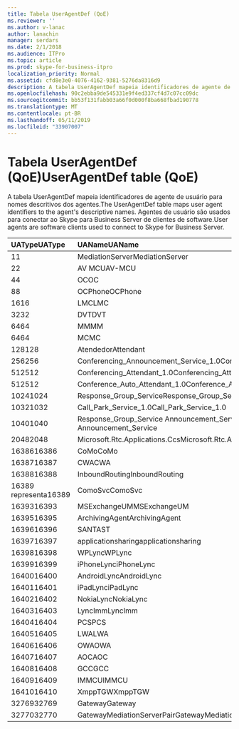 ```yaml
---
title: Tabela UserAgentDef (QoE)
ms.reviewer: ''
ms.author: v-lanac
author: lanachin
manager: serdars
ms.date: 2/1/2018
ms.audience: ITPro
ms.topic: article
ms.prod: skype-for-business-itpro
localization_priority: Normal
ms.assetid: cfd8e3e0-4076-4162-9381-5276da8316d9
description: A tabela UserAgentDef mapeia identificadores de agente de usuário para nomes descritivos dos agentes. Agentes de usuário são usados para conectar ao Skype para Business Server de clientes de software.
ms.openlocfilehash: 90c2ebba9de545331e9f4ed337cf4d7c07cc09dc
ms.sourcegitcommit: bb53f131fabb03a66f0d000f8ba668fbad190778
ms.translationtype: MT
ms.contentlocale: pt-BR
ms.lasthandoff: 05/11/2019
ms.locfileid: "33907007"
---
```

# <a name="useragentdef-table-qoe"></a><span data-ttu-id="47f12-104">Tabela UserAgentDef (QoE)</span><span class="sxs-lookup"><span data-stu-id="47f12-104">UserAgentDef table (QoE)</span></span>
 
<span data-ttu-id="47f12-105">A tabela UserAgentDef mapeia identificadores de agente de usuário para nomes descritivos dos agentes.</span><span class="sxs-lookup"><span data-stu-id="47f12-105">The UserAgentDef table maps user agent identifiers to the agent's descriptive names.</span></span> <span data-ttu-id="47f12-106">Agentes de usuário são usados para conectar ao Skype para Business Server de clientes de software.</span><span class="sxs-lookup"><span data-stu-id="47f12-106">User agents are software clients used to connect to Skype for Business Server.</span></span>
  
|<span data-ttu-id="47f12-107">**UAType**</span><span class="sxs-lookup"><span data-stu-id="47f12-107">**UAType**</span></span>|<span data-ttu-id="47f12-108">**UAName**</span><span class="sxs-lookup"><span data-stu-id="47f12-108">**UAName**</span></span>|<span data-ttu-id="47f12-109">**UACategory**</span><span class="sxs-lookup"><span data-stu-id="47f12-109">**UACategory**</span></span>|
|:-----|:-----|:-----|
|<span data-ttu-id="47f12-110">1</span><span class="sxs-lookup"><span data-stu-id="47f12-110">1</span></span>  <br/> |<span data-ttu-id="47f12-111">MediationServer</span><span class="sxs-lookup"><span data-stu-id="47f12-111">MediationServer</span></span>  <br/> |<span data-ttu-id="47f12-112">MediationServer</span><span class="sxs-lookup"><span data-stu-id="47f12-112">MediationServer</span></span>  <br/> |
|<span data-ttu-id="47f12-113">2</span><span class="sxs-lookup"><span data-stu-id="47f12-113">2</span></span>  <br/> |<span data-ttu-id="47f12-114">AV MCU</span><span class="sxs-lookup"><span data-stu-id="47f12-114">AV-MCU</span></span>  <br/> |<span data-ttu-id="47f12-115">AV MCU</span><span class="sxs-lookup"><span data-stu-id="47f12-115">AV-MCU</span></span>  <br/> |
|<span data-ttu-id="47f12-116">4</span><span class="sxs-lookup"><span data-stu-id="47f12-116">4</span></span>  <br/> |<span data-ttu-id="47f12-117">OC</span><span class="sxs-lookup"><span data-stu-id="47f12-117">OC</span></span>  <br/> |<span data-ttu-id="47f12-118">OC</span><span class="sxs-lookup"><span data-stu-id="47f12-118">OC</span></span>  <br/> |
|<span data-ttu-id="47f12-119">8</span><span class="sxs-lookup"><span data-stu-id="47f12-119">8</span></span>  <br/> |<span data-ttu-id="47f12-120">OCPhone</span><span class="sxs-lookup"><span data-stu-id="47f12-120">OCPhone</span></span>  <br/> |<span data-ttu-id="47f12-121">OCPhone</span><span class="sxs-lookup"><span data-stu-id="47f12-121">OCPhone</span></span>  <br/> |
|<span data-ttu-id="47f12-122">16</span><span class="sxs-lookup"><span data-stu-id="47f12-122">16</span></span>  <br/> |<span data-ttu-id="47f12-123">LMC</span><span class="sxs-lookup"><span data-stu-id="47f12-123">LMC</span></span>  <br/> |<span data-ttu-id="47f12-124">LMC</span><span class="sxs-lookup"><span data-stu-id="47f12-124">LMC</span></span>  <br/> |
|<span data-ttu-id="47f12-125">32</span><span class="sxs-lookup"><span data-stu-id="47f12-125">32</span></span>  <br/> |<span data-ttu-id="47f12-126">DVT</span><span class="sxs-lookup"><span data-stu-id="47f12-126">DVT</span></span>  <br/> |<span data-ttu-id="47f12-127">DVT</span><span class="sxs-lookup"><span data-stu-id="47f12-127">DVT</span></span>  <br/> |
|<span data-ttu-id="47f12-128">64</span><span class="sxs-lookup"><span data-stu-id="47f12-128">64</span></span>  <br/> |<span data-ttu-id="47f12-129">MM</span><span class="sxs-lookup"><span data-stu-id="47f12-129">MM</span></span>  <br/> |<span data-ttu-id="47f12-130">MM</span><span class="sxs-lookup"><span data-stu-id="47f12-130">MM</span></span>  <br/> |
|<span data-ttu-id="47f12-131">64</span><span class="sxs-lookup"><span data-stu-id="47f12-131">64</span></span>  <br/> |<span data-ttu-id="47f12-132">MC</span><span class="sxs-lookup"><span data-stu-id="47f12-132">MC</span></span>  <br/> |<span data-ttu-id="47f12-133">MM</span><span class="sxs-lookup"><span data-stu-id="47f12-133">MM</span></span>  <br/> |
|<span data-ttu-id="47f12-134">128</span><span class="sxs-lookup"><span data-stu-id="47f12-134">128</span></span>  <br/> |<span data-ttu-id="47f12-135">Atendedor</span><span class="sxs-lookup"><span data-stu-id="47f12-135">Attendant</span></span>  <br/> |<span data-ttu-id="47f12-136">Atendedor</span><span class="sxs-lookup"><span data-stu-id="47f12-136">Attendant</span></span>  <br/> |
|<span data-ttu-id="47f12-137">256</span><span class="sxs-lookup"><span data-stu-id="47f12-137">256</span></span>  <br/> |<span data-ttu-id="47f12-138">Conferencing_Announcement_Service_1.0</span><span class="sxs-lookup"><span data-stu-id="47f12-138">Conferencing_Announcement_Service_1.0</span></span>  <br/> |<span data-ttu-id="47f12-139">CAS</span><span class="sxs-lookup"><span data-stu-id="47f12-139">CAS</span></span>  <br/> |
|<span data-ttu-id="47f12-140">512</span><span class="sxs-lookup"><span data-stu-id="47f12-140">512</span></span>  <br/> |<span data-ttu-id="47f12-141">Conferencing_Attendant_1.0</span><span class="sxs-lookup"><span data-stu-id="47f12-141">Conferencing_Attendant_1.0</span></span>  <br/> |<span data-ttu-id="47f12-142">CAA</span><span class="sxs-lookup"><span data-stu-id="47f12-142">CAA</span></span>  <br/> |
|<span data-ttu-id="47f12-143">512</span><span class="sxs-lookup"><span data-stu-id="47f12-143">512</span></span>  <br/> |<span data-ttu-id="47f12-144">Conference_Auto_Attendant_1.0</span><span class="sxs-lookup"><span data-stu-id="47f12-144">Conference_Auto_Attendant_1.0</span></span>  <br/> |<span data-ttu-id="47f12-145">CAA</span><span class="sxs-lookup"><span data-stu-id="47f12-145">CAA</span></span>  <br/> |
|<span data-ttu-id="47f12-146">1024</span><span class="sxs-lookup"><span data-stu-id="47f12-146">1024</span></span>  <br/> |<span data-ttu-id="47f12-147">Response_Group_Service</span><span class="sxs-lookup"><span data-stu-id="47f12-147">Response_Group_Service</span></span>  <br/> |<span data-ttu-id="47f12-148">RGS</span><span class="sxs-lookup"><span data-stu-id="47f12-148">RGS</span></span>  <br/> |
|<span data-ttu-id="47f12-149">1032</span><span class="sxs-lookup"><span data-stu-id="47f12-149">1032</span></span>  <br/> |<span data-ttu-id="47f12-150">Call_Park_Service_1.0</span><span class="sxs-lookup"><span data-stu-id="47f12-150">Call_Park_Service_1.0</span></span>  <br/> |<span data-ttu-id="47f12-151">CPS</span><span class="sxs-lookup"><span data-stu-id="47f12-151">CPS</span></span>  <br/> |
|<span data-ttu-id="47f12-152">1040</span><span class="sxs-lookup"><span data-stu-id="47f12-152">1040</span></span>  <br/> |<span data-ttu-id="47f12-153">Response_Group_Service Announcement_Service</span><span class="sxs-lookup"><span data-stu-id="47f12-153">Response_Group_Service Announcement_Service</span></span>  <br/> |<span data-ttu-id="47f12-154">COMO</span><span class="sxs-lookup"><span data-stu-id="47f12-154">AS</span></span>  <br/> |
|<span data-ttu-id="47f12-155">2048</span><span class="sxs-lookup"><span data-stu-id="47f12-155">2048</span></span>  <br/> |<span data-ttu-id="47f12-156">Microsoft.Rtc.Applications.Ccs</span><span class="sxs-lookup"><span data-stu-id="47f12-156">Microsoft.Rtc.Applications.Ccs</span></span>  <br/> |<span data-ttu-id="47f12-157">CCS</span><span class="sxs-lookup"><span data-stu-id="47f12-157">CCS</span></span>  <br/> |
|<span data-ttu-id="47f12-158">16386</span><span class="sxs-lookup"><span data-stu-id="47f12-158">16386</span></span>  <br/> |<span data-ttu-id="47f12-159">CoMo</span><span class="sxs-lookup"><span data-stu-id="47f12-159">CoMo</span></span>  <br/> |<span data-ttu-id="47f12-160">CoMo</span><span class="sxs-lookup"><span data-stu-id="47f12-160">CoMo</span></span>  <br/> |
|<span data-ttu-id="47f12-161">16387</span><span class="sxs-lookup"><span data-stu-id="47f12-161">16387</span></span>  <br/> |<span data-ttu-id="47f12-162">CWA</span><span class="sxs-lookup"><span data-stu-id="47f12-162">CWA</span></span>  <br/> |<span data-ttu-id="47f12-163">CWA</span><span class="sxs-lookup"><span data-stu-id="47f12-163">CWA</span></span>  <br/> |
|<span data-ttu-id="47f12-164">16388</span><span class="sxs-lookup"><span data-stu-id="47f12-164">16388</span></span>  <br/> |<span data-ttu-id="47f12-165">InboundRouting</span><span class="sxs-lookup"><span data-stu-id="47f12-165">InboundRouting</span></span>  <br/> |<span data-ttu-id="47f12-166">InboundRouting</span><span class="sxs-lookup"><span data-stu-id="47f12-166">InboundRouting</span></span>  <br/> |
|<span data-ttu-id="47f12-167">16389 representa</span><span class="sxs-lookup"><span data-stu-id="47f12-167">16389</span></span>  <br/> |<span data-ttu-id="47f12-168">ComoSvc</span><span class="sxs-lookup"><span data-stu-id="47f12-168">ComoSvc</span></span>  <br/> |<span data-ttu-id="47f12-169">ComoSvc</span><span class="sxs-lookup"><span data-stu-id="47f12-169">ComoSvc</span></span>  <br/> |
|<span data-ttu-id="47f12-170">16393</span><span class="sxs-lookup"><span data-stu-id="47f12-170">16393</span></span>  <br/> |<span data-ttu-id="47f12-171">MSExchangeUM</span><span class="sxs-lookup"><span data-stu-id="47f12-171">MSExchangeUM</span></span>  <br/> |<span data-ttu-id="47f12-172">Do Exchange</span><span class="sxs-lookup"><span data-stu-id="47f12-172">ExUM</span></span>  <br/> |
|<span data-ttu-id="47f12-173">16395</span><span class="sxs-lookup"><span data-stu-id="47f12-173">16395</span></span>  <br/> |<span data-ttu-id="47f12-174">ArchivingAgent</span><span class="sxs-lookup"><span data-stu-id="47f12-174">ArchivingAgent</span></span>  <br/> |<span data-ttu-id="47f12-175">ARCHAGENT</span><span class="sxs-lookup"><span data-stu-id="47f12-175">ARCHAGENT</span></span>  <br/> |
|<span data-ttu-id="47f12-176">16396</span><span class="sxs-lookup"><span data-stu-id="47f12-176">16396</span></span>  <br/> |<span data-ttu-id="47f12-177">SANTA</span><span class="sxs-lookup"><span data-stu-id="47f12-177">ST</span></span>  <br/> |<span data-ttu-id="47f12-178">SANTA</span><span class="sxs-lookup"><span data-stu-id="47f12-178">ST</span></span>  <br/> |
|<span data-ttu-id="47f12-179">16397</span><span class="sxs-lookup"><span data-stu-id="47f12-179">16397</span></span>  <br/> |<span data-ttu-id="47f12-180">applicationsharing</span><span class="sxs-lookup"><span data-stu-id="47f12-180">applicationsharing</span></span>  <br/> |<span data-ttu-id="47f12-181">ASMCU</span><span class="sxs-lookup"><span data-stu-id="47f12-181">ASMCU</span></span>  <br/> |
|<span data-ttu-id="47f12-182">16398</span><span class="sxs-lookup"><span data-stu-id="47f12-182">16398</span></span>  <br/> |<span data-ttu-id="47f12-183">WPLync</span><span class="sxs-lookup"><span data-stu-id="47f12-183">WPLync</span></span>  <br/> |<span data-ttu-id="47f12-184">WPLync</span><span class="sxs-lookup"><span data-stu-id="47f12-184">WPLync</span></span>  <br/> |
|<span data-ttu-id="47f12-185">16399</span><span class="sxs-lookup"><span data-stu-id="47f12-185">16399</span></span>  <br/> |<span data-ttu-id="47f12-186">iPhoneLync</span><span class="sxs-lookup"><span data-stu-id="47f12-186">iPhoneLync</span></span>  <br/> |<span data-ttu-id="47f12-187">iPhoneLync</span><span class="sxs-lookup"><span data-stu-id="47f12-187">iPhoneLync</span></span>  <br/> |
|<span data-ttu-id="47f12-188">16400</span><span class="sxs-lookup"><span data-stu-id="47f12-188">16400</span></span>  <br/> |<span data-ttu-id="47f12-189">AndroidLync</span><span class="sxs-lookup"><span data-stu-id="47f12-189">AndroidLync</span></span>  <br/> |<span data-ttu-id="47f12-190">AndroidLync</span><span class="sxs-lookup"><span data-stu-id="47f12-190">AndroidLync</span></span>  <br/> |
|<span data-ttu-id="47f12-191">16401</span><span class="sxs-lookup"><span data-stu-id="47f12-191">16401</span></span>  <br/> |<span data-ttu-id="47f12-192">iPadLync</span><span class="sxs-lookup"><span data-stu-id="47f12-192">iPadLync</span></span>  <br/> |<span data-ttu-id="47f12-193">iPadLync</span><span class="sxs-lookup"><span data-stu-id="47f12-193">iPadLync</span></span>  <br/> |
|<span data-ttu-id="47f12-194">16402</span><span class="sxs-lookup"><span data-stu-id="47f12-194">16402</span></span>  <br/> |<span data-ttu-id="47f12-195">NokiaLync</span><span class="sxs-lookup"><span data-stu-id="47f12-195">NokiaLync</span></span>  <br/> |<span data-ttu-id="47f12-196">NokiaLync</span><span class="sxs-lookup"><span data-stu-id="47f12-196">NokiaLync</span></span>  <br/> |
|<span data-ttu-id="47f12-197">16403</span><span class="sxs-lookup"><span data-stu-id="47f12-197">16403</span></span>  <br/> |<span data-ttu-id="47f12-198">LyncImm</span><span class="sxs-lookup"><span data-stu-id="47f12-198">LyncImm</span></span>  <br/> |<span data-ttu-id="47f12-199">LyncImm</span><span class="sxs-lookup"><span data-stu-id="47f12-199">LyncImm</span></span>  <br/> |
|<span data-ttu-id="47f12-200">16404</span><span class="sxs-lookup"><span data-stu-id="47f12-200">16404</span></span>  <br/> |<span data-ttu-id="47f12-201">PCS</span><span class="sxs-lookup"><span data-stu-id="47f12-201">PCS</span></span>  <br/> |<span data-ttu-id="47f12-202">PCS</span><span class="sxs-lookup"><span data-stu-id="47f12-202">PCS</span></span>  <br/> |
|<span data-ttu-id="47f12-203">16405</span><span class="sxs-lookup"><span data-stu-id="47f12-203">16405</span></span>  <br/> |<span data-ttu-id="47f12-204">LWA</span><span class="sxs-lookup"><span data-stu-id="47f12-204">LWA</span></span>  <br/> |<span data-ttu-id="47f12-205">LWA</span><span class="sxs-lookup"><span data-stu-id="47f12-205">LWA</span></span>  <br/> |
|<span data-ttu-id="47f12-206">16406</span><span class="sxs-lookup"><span data-stu-id="47f12-206">16406</span></span>  <br/> |<span data-ttu-id="47f12-207">OWA</span><span class="sxs-lookup"><span data-stu-id="47f12-207">OWA</span></span>  <br/> |<span data-ttu-id="47f12-208">OWA</span><span class="sxs-lookup"><span data-stu-id="47f12-208">OWA</span></span>  <br/> |
|<span data-ttu-id="47f12-209">16407</span><span class="sxs-lookup"><span data-stu-id="47f12-209">16407</span></span>  <br/> |<span data-ttu-id="47f12-210">AOC</span><span class="sxs-lookup"><span data-stu-id="47f12-210">AOC</span></span>  <br/> |<span data-ttu-id="47f12-211">AOC</span><span class="sxs-lookup"><span data-stu-id="47f12-211">AOC</span></span>  <br/> |
|<span data-ttu-id="47f12-212">16408</span><span class="sxs-lookup"><span data-stu-id="47f12-212">16408</span></span>  <br/> |<span data-ttu-id="47f12-213">GCC</span><span class="sxs-lookup"><span data-stu-id="47f12-213">GCC</span></span>  <br/> |<span data-ttu-id="47f12-214">GCC</span><span class="sxs-lookup"><span data-stu-id="47f12-214">GCC</span></span>  <br/> |
|<span data-ttu-id="47f12-215">16409</span><span class="sxs-lookup"><span data-stu-id="47f12-215">16409</span></span>  <br/> |<span data-ttu-id="47f12-216">IMMCU</span><span class="sxs-lookup"><span data-stu-id="47f12-216">IMMCU</span></span>  <br/> |<span data-ttu-id="47f12-217">IMMCU</span><span class="sxs-lookup"><span data-stu-id="47f12-217">IMMCU</span></span>  <br/> |
|<span data-ttu-id="47f12-218">16410</span><span class="sxs-lookup"><span data-stu-id="47f12-218">16410</span></span>  <br/> |<span data-ttu-id="47f12-219">XmppTGW</span><span class="sxs-lookup"><span data-stu-id="47f12-219">XmppTGW</span></span>  <br/> |<span data-ttu-id="47f12-220">XmppGateway</span><span class="sxs-lookup"><span data-stu-id="47f12-220">XmppGateway</span></span>  <br/> |
|<span data-ttu-id="47f12-221">32769</span><span class="sxs-lookup"><span data-stu-id="47f12-221">32769</span></span>  <br/> |<span data-ttu-id="47f12-222">Gateway</span><span class="sxs-lookup"><span data-stu-id="47f12-222">Gateway</span></span>  <br/> |<span data-ttu-id="47f12-223">Gateway</span><span class="sxs-lookup"><span data-stu-id="47f12-223">Gateway</span></span>  <br/> |
|<span data-ttu-id="47f12-224">32770</span><span class="sxs-lookup"><span data-stu-id="47f12-224">32770</span></span>  <br/> |<span data-ttu-id="47f12-225">GatewayMediationServerPair</span><span class="sxs-lookup"><span data-stu-id="47f12-225">GatewayMediationServerPair</span></span>  <br/> |<span data-ttu-id="47f12-226">GatewayMediationServerPair</span><span class="sxs-lookup"><span data-stu-id="47f12-226">GatewayMediationServerPair</span></span>  <br/> |
   

